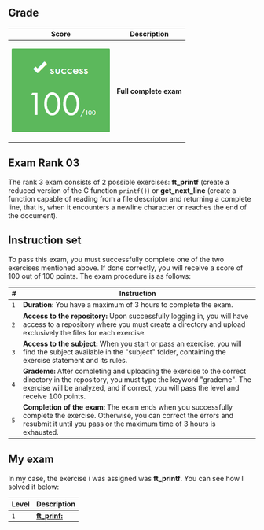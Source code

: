 ## Grade

| **Score**           | **Description**     |
|-----------------------|---------------|
| <p align="center"><img width="200px" alt="170px" src="https://github.com/BishopVK/Cursus-42Madrid/blob/main/lvl3/exam_rank_03/img/Score_100.png"></p> | **Full complete exam** |


## Exam Rank 03

The rank 3 exam consists of 2 possible exercises: **ft_printf** (create a reduced version of the C function `printf()`) or **get_next_line** (create a function capable of reading from a file descriptor and returning a complete line, that is, when it encounters a newline character or reaches the end of the document).


## Instruction set


To pass this exam, you must successfully complete one of the two exercises mentioned above. If done correctly, you will receive a score of 100 out of 100 points. The exam procedure is as follows:

| **#** | **Instruction**                                                                                                                                                         |
| ----- | ----------------------------------------------------------------------------------------------------------------------------------------------------------------------- |
|  `1`  | **Duration:** You have a maximum of 3 hours to complete the exam. |
|  `2`  | **Access to the repository:** Upon successfully logging in, you will have access to a repository where you must create a directory and upload exclusively the files for each exercise. |
|  `3`  | **Access to the subject:** When you start or pass an exercise, you will find the subject available in the "subject" folder, containing the exercise statement and its rules. |
|  `4`  | **Grademe:** After completing and uploading the exercise to the correct directory in the repository, you must type the keyword "grademe". The exercise will be analyzed, and if correct, you will pass the level and receive 100 points. |
|  `5`  | **Completion of the exam:** The exam ends when you successfully complete the exercise. Otherwise, you can correct the errors and resubmit it until you pass or the maximum time of 3 hours is exhausted. |



## My exam

In my case, the exercise i was assigned was **ft_printf**. You can see how I solved it below:

| **Level** | **Description**                                                                                                                                           |
| --------- | --------------------------------------------------------------------------------------------------------------------------------------------------------- |
|    `1`    | [**ft_prinf:**](/lvl3/exam_rank_03/ft_printf)